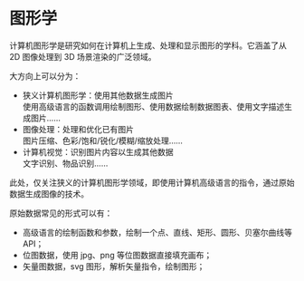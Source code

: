 # 图形学
计算机图形学是研究如何在计算机上生成、处理和显示图形的学科。它涵盖了从 2D 图像处理到 3D 场景渲染的广泛领域。

大方向上可以分为：
+ 狭义计算机图形学：使用其他数据生成图片  
  使用高级语言的函数调用绘制图形、使用数据绘制数据图表、使用文字描述生成图片……
+ 图像处理：处理和优化已有图片  
  图片压缩、色彩/饱和/锐化/模糊/缩放处理……  
+ 计算机视觉：识别图片内容以生成其他数据  
  文字识别、物品识别……

此处，仅关注狭义的计算机图形学领域，即使用计算机高级语言的指令，通过原始数据生成图像的技术。

原始数据常见的形式可以有：
+ 高级语言的绘制函数和参数，绘制一个点、直线、矩形、圆形、贝塞尔曲线等 API；
+ 位图数据，使用 jpg、png 等位图数据直接填充画布；
+ 矢量图数据，svg 图形，解析矢量指令，绘制图形；

